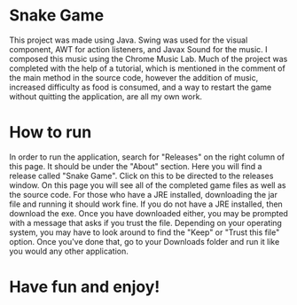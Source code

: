 # Snake Game
This project was made using Java. Swing was used for the visual component, AWT for action listeners, and Javax Sound for the music. I composed this music using the Chrome Music Lab. Much of the project was completed with the help of a tutorial, which is mentioned in the comment of the main method in the source code, however the addition of music, increased difficulty as food is consumed, and a way to restart the game without quitting the application, are all my own work. 

# How to run
In order to run the application, search for "Releases" on the right column of this page. It should be under the "About" section. Here you will find a release called "Snake Game". Click on this to be directed to the releases window. On this page you will see all of the completed game files as well as the source code. For those who have a JRE installed, downloading the jar file and running it should work fine. If you do not have a JRE installed, then download the exe. Once you have downloaded either, you may be prompted with a message that asks if you trust the file. Depending on your operating system, you may have to look around to find the "Keep" or "Trust this file" option. Once you've done that, go to your Downloads folder and run it like you would any other application.

# Have fun and enjoy!

